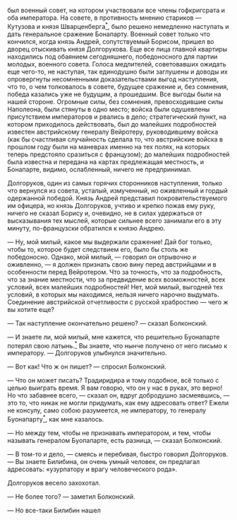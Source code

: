был военный совет, на котором участвовали все члены гофкригсрата и оба императора. На совете, в противность мнению стариков — Кутузова и князя Шварценберга[<sup>\*</sup>](#c_140), было решено немедленно наступать и дать генеральное сражение Бонапарту. Военный совет только что кончился, когда князь Андрей, сопутствуемый Борисом, пришел во дворец отыскивать князя Долгорукова. Еще все лица главной квартиры находились под обаянием сегодняшнего, победоносного для партии молодых, военного совета. Голоса медлителей, советовавших ожидать еще чего-то, не наступая, так единодушно были заглушены и доводы их опровергнуты несомненными доказательствами выгод наступления, что то, о чем толковалось в совете, будущее сражение и, без сомнения, победа казались уже не будущим, а прошедшим. Все выгоды были на нашей стороне. Огромные силы, без сомнения, превосходившие силы Наполеона, были стянуты в одно место; войска были одушевлены присутствием императоров и рвались в дело; стратегический пункт, на котором приходилось действовать, был до малейших подробностей известен австрийскому генералу Вейротеру, руководившему войска (как бы счастливая случайность сделала то, что австрийские войска в прошлом году были на маневрах именно на тех полях, на которых теперь предстояло сразиться с французом); до малейших подробностей была известна и передана на картах предлежащая местность, и Бонапарте, видимо, ослабленный, ничего не предпринимал.

Долгоруков, один из самых горячих сторонников наступления, только что вернулся из совета, усталый, измученный, но оживленный и гордый одержанной победой. Князь Андрей представил покровительствуемого им офицера, но князь Долгоруков, учтиво и крепко пожав ему руку, ничего не сказал Борису и, очевидно, не в силах удержаться от высказывания тех мыслей, которые сильнее всего занимали его в эту минуту, по-французски обратился к князю Андрею.

— Ну, мой милый, какое мы выдержали сражение! Дай бог только, чтобы то, которое будет следствием его, было бы столь же победоносно. Однако, мой милый, — говорил он отрывочно и оживленно, — я должен признать свою вину перед австрийцами и в особенности перед Вейротером. Что за точность, что за подробность, что за знание местности, что за предвидение всех возможностей, всех условий, всех малейших подробностей! Нет, мой милый, выгодней тех условий, в которых мы находимся, нельзя ничего нарочно выдумать. Соединение австрийской отчетливости с русской храбростию — чего ж вы хотите еще?

— Так наступление окончательно решено? — сказал Болконский.

— И знаете ли, мой милый, мне кажется, что решительно Буонапарте потерял свою латынь.[<sup>\*</sup>](#c_141) Вы знаете, что нынче получено от него письмо к императору. — Долгоруков улыбнулся значительно.

— Вот как! Что ж он пишет? — спросил Болконский.

— Что он может писать? Традиридира и тому подобное, всё только с целью выиграть время. Я вам говорю, что он у нас в руках, это верно! Но что забавнее всего, — сказал он, вдруг добродушно засмеявшись, — это то, что никак не могли придумать, как ему адресовать ответ? Ежели не консулу, само собою разумеется, не императору, то генералу Буонапарту[<sup>\*</sup>](#c_142), как мне казалось.

— Но между тем, чтобы не признавать императором, и тем, чтобы называть генералом Буопапарте, есть разница, — сказал Болконский.

— В том-то и дело, — смеясь и перебивая, быстро говорил Долгоруков. — Вы знаете Билибина, он очень умный человек, он предлагал адресовать: «узурпатору и врагу человеческого рода».

Долгоруков весело захохотал.

— Не более того? — заметил Болконский.

— Но все-таки Билибин нашел

